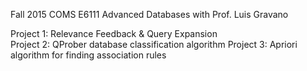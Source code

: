 Fall 2015 COMS E6111 Advanced Databases with Prof. Luis Gravano

Project 1: Relevance Feedback & Query Expansion<br />
Project 2: QProber database classification algorithm
Project 3: Apriori algorithm for finding association rules

